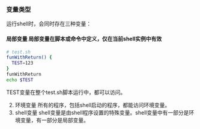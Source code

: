 ### 变量类型

<!-- TODO：弄清楚不同变量-->
运行shell时，会同时存在三种变量：

#### 局部变量 局部变量在脚本或命令中定义，仅在当前shell实例中有效

```bash
# test.sh
funWithReturn() {
  TEST=123
}
funWithReturn
echo $TEST
```

TEST变量在整个test.sh脚本运行中，都可以访问。

2) 环境变量 所有的程序，包括shell启动的程序，都能访问环境变量。  
3) shell变量 shell变量是由shell程序设置的特殊变量。shell变量中有一部分是环境变量，有一部分是局部变量。
